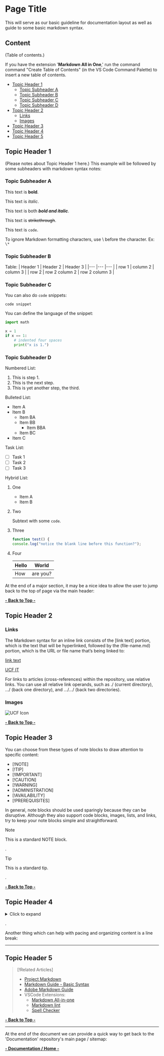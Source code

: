 <!-- omit from toc -->
# Page Title

This will serve as our basic guideline for documentation layout as well as guide to some basic markdown syntax.

<!-- omit from toc -->
## Content

(Table of contents.)

If you have the extension '**Markdown All in One**,' run the command command "Create Table of Contents" (in the VS Code Command Palette) to insert a new table of contents.

- [Topic Header 1](#topic-header-1)
  - [Topic Subheader A](#topic-subheader-a)
  - [Topic Subheader B](#topic-subheader-b)
  - [Topic Subheader C](#topic-subheader-c)
  - [Topic Subheader D](#topic-subheader-d)
- [Topic Header 2](#topic-header-2)
  - [Links](#links)
  - [Images](#images)
- [Topic Header 3](#topic-header-3)
- [Topic Header 4](#topic-header-4)
- [Topic Header 5](#topic-header-5)

## Topic Header 1

(Please notes about Topic Header 1 here.) This example will be followed by some subheaders with markdown syntax notes:

### Topic Subheader A

This text is **bold**.

This text is *italic*.

This text is both ***bold and italic***.

This text is ~~strikethrough~~.

This text is `code`.

To ignore Markdown formatting characters, use \ before the character. Ex: `\*`

### Topic Subheader B

Table:
| Header 1 | Header 2 | Header 3 |
|--- |--- |--- |
| row 1 | column 2 | column 3 |
| row 2 | row 2 column 2 | row 2 column 3 |

### Topic Subheader C

You can also do `code` snippets:

```text
code snippet
```

You can define the language of the snippet:

```py
import math

x = 1
if x == 1:
    # indented four spaces
    print("x is 1.")
```

### Topic Subheader D

Numbered List:

1. This is step 1.
2. This is the next step.
3. This is yet another step, the third.

Bulleted List:

- Item A
- Item B
  - Item BA
  - Item BB
    - Item BBA
  - Item BC
- Item C

Task List:

- [ ] Task 1
- [ ] Task 2
- [ ] Task 3

Hybrid List:

1. One
   - Item A
   - Item B
2. Two

   Subtext with some `code`.
3. Three

   ```javascript
   function test() {
   console.log("notice the blank line before this function?");
   ```

4. Four

   | Hello | World |
   |---|---|
   | How | are you? |

At the end of a major section, it may be a nice idea to allow the user to jump back to the top of page via the main header:

**[- Back to Top -](#content)**

## Topic Header 2

### Links

The Markdown syntax for an inline link consists of the [link text] portion, which is the text that will be hyperlinked, followed by the (file-name.md) portion, which is the URL or file name that’s being linked to:

[link text](file-name.md)

[UCF IT](https://it.ucf.edu/)

For links to articles (cross-references) within the repository, use relative links. You can use all relative link operands, such as ./ (current directory), …/ (back one directory), and …/…/ (back two directories).

### Images

![UCF Icon](../assets/ucf-icon-01.png)

**[- Back to Top -](#content)**

## Topic Header 3

You can choose from these types of note blocks to draw attention to specific content:

- [!NOTE]
- [!TIP]
- [!IMPORTANT]
- [!CAUTION]
- [!WARNING]
- [!ADMINISTRATION]
- [!AVAILABILITY]
- [!PREREQUISITES]

In general, note blocks should be used sparingly because they can be disruptive. Although they also support code blocks, images, lists, and links, try to keep your note blocks simple and straightforward.

>[!NOTE]
>
>This is a standard NOTE block.

.

>[!TIP]
>
>This is a standard tip.

.

**[- Back to Top -](#content)**

## Topic Header 4

<details><summary>Click to expand</summary>

Many Markdown applications allow you to use HTML tags in Markdown-formatted text. This is helpful if you prefer certain HTML tags to Markdown syntax. For example, some people find it easier to use HTML tags for images. Using HTML is also helpful when you need to change the attributes of an element, like specifying the color of text or changing the width of an image.

To use HTML, place the tags in the text of your Markdown-formatted file.

> `This **word** is bold. This <em>word</em> is italic.`

The rendered output looks like this:

> This **word** is bold. This <em>word</em> is italic.

For security reasons, not all Markdown applications support HTML in Markdown documents. When in doubt, check your Markdown application’s documentation. Some applications support only a subset of HTML tags.

Use blank lines to separate block-level HTML elements like `<div>`, `<table>`, `<pre>`, and `<p>` from the surrounding content. Try not to indent the tags with tabs or spaces — that can interfere with the formatting.

You can’t use Markdown syntax inside block-level HTML tags. For example, `<p>italic and **bold**</p>` won’t work.

</details>

.

Another thing which can help with pacing and organizing content is a line break:

---

## Topic Header 5

>[!Related Articles]
>
>- [Project Markdown](https://daringfireball.net/projects/markdown/)
>- [Markdown Guide - Basic Syntax](https://www.markdownguide.org/basic-syntax/)
>- [Adobe Markdown Guide](https://experienceleague.adobe.com/docs/contributor/contributor-guide/writing-essentials/markdown.html?lang=en)
>- VSCode Extensions:
>   - [Markdown All-in-one](https://marketplace.visualstudio.com/items?itemName=yzhang.markdown-all-in-one)
>   - [Markdown lint](https://marketplace.visualstudio.com/items?itemName=DavidAnson.vscode-markdownlint)
>   - [Spell Checker](https://marketplace.visualstudio.com/items?itemName=streetsidesoftware.code-spell-checker)

**[- Back to Top -](#content)**

---

At the end of the document we can provide a quick way to get back to the 'Documentation' repository's main page / sitemap:

**[- Documentation / Home -](../main/)**
